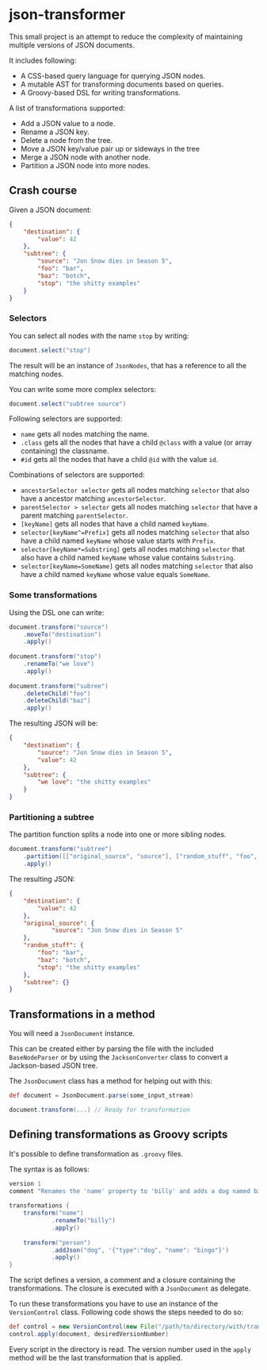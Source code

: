 # json-transformer
This small project is an attempt to reduce the complexity of maintaining multiple versions of JSON documents.

It includes following:

* A CSS-based query language for querying JSON nodes.
* A mutable AST for transforming documents based on queries.
* A Groovy-based DSL for writing transformations.

A list of transformations supported:

* Add a JSON value to a node.
* Rename a JSON key.
* Delete a node from the tree.
* Move a JSON key/value pair up or sideways in the tree
* Merge a JSON node with another node.
* Partition a JSON node into more nodes.
 

## Crash course

Given a JSON document:

```json
{
    "destination": {
        "value": 42
    },
    "subtree": {       
        "source": "Jon Snow dies in Season 5",
        "foo": "bar",
        "baz": "botch",
        "stop": "the shitty examples"
    }
}
```

### Selectors
You can select all nodes with the name `stop` by writing:

```groovy
document.select("stop")
```

The result will be an instance of `JsonNodes`, that has a reference to all the matching nodes.

You can write some more complex selectors:

```groovy
document.select("subtree source")
```

Following selectors are supported:

* `name` gets all nodes matching the name.
* `.class` gets all the nodes that have a child `@class` with a value (or array containing) the classname.
* `#id` gets all the nodes that have a child `@id` with the value `id`.

Combinations of selectors are supported:

* `ancestorSelector selector` gets all nodes matching `selector` that also have a ancestor matching `ancestorSelector`.
* `parentSelector > selector` gets all nodes matching `selector` that have a parent matching `parentSelector`.
* `[keyName]` gets all nodes that have a child named `keyName`. 
* `selector[keyName^=Prefix]` gets all nodes matching  `selector` that also have a child named `keyName` whose value starts with `Prefix`. 
* `selector[keyName*=Substring]` gets all nodes matching  `selector` that also have a child named `keyName` whose value contains `Substring`. 
* `selector[keyName=SomeName]` gets all nodes matching  `selector` that also have a child named `keyName` whose value equals `SomeName`. 
 
 
### Some transformations 


Using the DSL one can write:

```groovy
document.transform("source")
    .moveTo("destination")
    .apply()
    
document.transform("stop")
    .renameTo("we love")
    .apply()
    
document.transform("subree")
    .deleteChild("foo")
    .deleteChild("baz")
    .apply()      
```

The resulting JSON will be:

```json
{
    "destination": {
        "source": "Jon Snow dies in Season 5",
        "value": 42
    },
    "subtree": {
        "we love": "the shitty examples"
    }
}
```


### Partitioning a subtree
The partition function splits a node into one or more sibling nodes.

```groovy
document.transform("subtree")
    .partition([["original_source", "source"], ["random_stuff", "foo", "baz", "stop"]])
    .apply()
```

The resulting JSON:
```json
{
    "destination": {
        "value": 42
    },
    "original_source": {
            "source": "Jon Snow dies in Season 5"
    },
    "random_stuff": {
        "foo": "bar",
        "baz": "botch",
        "stop": "the shitty examples"
    },
    "subtree": {}
}
```

## Transformations in a method

You will need a `JsonDocument` instance.
  
This can be created either by parsing the file with the included `BaseNodeParser` or by using the `JacksonConverter` 
class to convert a Jackson-based JSON tree.  

The `JsonDocument` class has a method for helping out with this:

```groovy
def document = JsonDocument.parse(some_input_stream)

document.transform(...) // Ready for transformation
```

## Defining transformations as Groovy scripts

It's possible to define transformation as `.groovy` files.

The syntax is as follows:

```groovy
version 1
comment "Renames the 'name' property to 'billy' and adds a dog named bingo."
 
transformations {
    transform("name")
            .renameTo("billy")
            .apply()
 
    transform("person")
            .addJson("dog", '{"type":"dog", "name": "bingo"}')
            .apply()
}
```

The script defines a version, a comment and a closure containing the transformations.
The closure is executed with a `JsonDocument` as delegate.  

To run these transformations you have to use an instance of the `VersionControl` class.
Following code shows the steps needed to do so:
                         
```groovy
def control = new VersionControl(new File("/path/to/directory/with/transformation scripts"))
control.apply(document, desiredVersionNumber)
```

Every script in the directory is read.
The version number used in the `apply` method will be the last transformation that is applied.